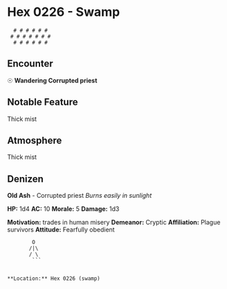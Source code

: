 # Hex 0226 - Swamp
```
  # # # # # #
 # # # # # # #
  # # # # # #
```

## Encounter

☉ **Wandering Corrupted priest**

## Notable Feature

Thick mist

## Atmosphere

Thick mist

## Denizen

**Old Ash** - Corrupted priest
*Burns easily in sunlight*

**HP:** 1d4 **AC:** 10 **Morale:** 5
**Damage:** 1d3

**Motivation:** trades in human misery
**Demeanor:** Cryptic
**Affiliation:** Plague survivors
**Attitude:** Fearfully obedient

```
        O
       /|\
       / \
        ```


**Location:** Hex 0226 (swamp)

